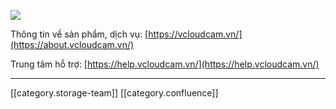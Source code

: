 ![](images/storage/background01.png)

Thông tin về sản phẩm, dịch vụ: [https://vcloudcam.vn/](https://about.vcloudcam.vn/)

Trung tâm hỗ trợ: [https://help.vcloudcam.vn/](https://help.vcloudcam.vn/)





*****

[[category.storage-team]] 
[[category.confluence]] 
